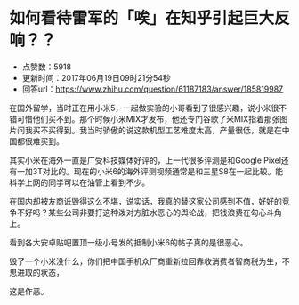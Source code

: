 # 如何看待雷军的「唉」在知乎引起巨大反响？？
- 点赞数：5918
- 更新时间：2017年06月19日09时21分54秒
- 回答url：https://www.zhihu.com/question/61187183/answer/185819987
<body>
 <p data-pid="slBKWLzS">在国外留学，当时正在用小米5，一起做实验的小哥看到了很感兴趣，说小米很不错可惜他们买不到。那个时候小米MIX才发布，他还专门谷歌了米MIX指着那张图片问我买不买得到。我当时骄傲的说这款机型工艺难度太高，产量很低，就是在中国都很难买到。</p>
 <p data-pid="Cn_-8g3z">其实小米在海外一直是广受科技媒体好评的，上一代很多评测是和Google Pixel还有一加3T对比的。现在的小米6的海外评测视频通常是和三星S8在一起比较。能科学上网的同学可以在油管上看到不少。</p>
 <p data-pid="TvfQINHU">在国内却被友商诋毁得这么不堪，说实话，我真的替这家公司感到不值，好好的竞争不好吗？某些公司非要打这种泼对方脏水恶心的舆论战，把钱浪费在勾心斗角上。</p>
 <p data-pid="Fh2OgTb-">看到各大安卓贴吧置顶一级小号发的抵制小米6的帖子真的是很恶心。</p>
 <p data-pid="xHy-FcMt">毁了一个小米没什么，你们把中国手机众厂商重新拉回靠收消费者智商税为生，不思进取的状态，</p>
 <p data-pid="RPWMBDke">这是作恶。</p>
</body>